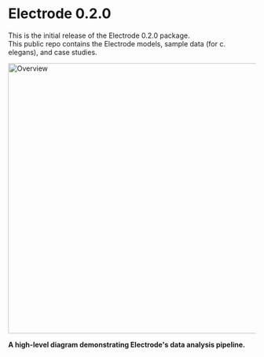 # Electrode 0.2.0

This is the initial release of the Electrode 0.2.0 package.  
This public repo contains the Electrode models, sample data (for c. elegans), and case studies. 

<img width="550" alt="Overview" src="https://user-images.githubusercontent.com/46499973/135358038-803882a7-21ac-49ff-acb6-d2d193c30ef9.png">


**A high-level diagram demonstrating Electrode's data analysis pipeline.**




